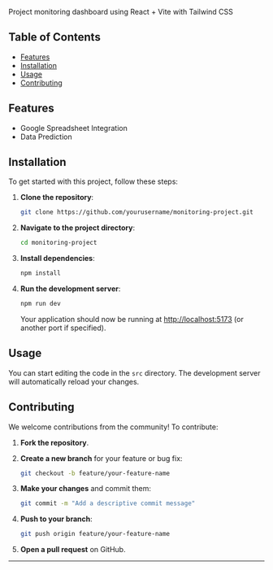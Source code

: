 Project monitoring dashboard using React + Vite with Tailwind CSS

## Table of Contents

- [Features](#features)
- [Installation](#installation)
- [Usage](#usage)
- [Contributing](#contributing)

## Features

- Google Spreadsheet Integration
- Data Prediction

## Installation

To get started with this project, follow these steps:

1. **Clone the repository**:

   ```bash
   git clone https://github.com/yourusername/monitoring-project.git
   ```

2. **Navigate to the project directory**:

   ```bash
   cd monitoring-project
   ```

3. **Install dependencies**:

   ```bash
   npm install
   ```

4. **Run the development server**:

   ```bash
   npm run dev
   ```

   Your application should now be running at [http://localhost:5173](http://localhost:5173) (or another port if specified).

## Usage

You can start editing the code in the `src` directory. The development server will automatically reload your changes.

## Contributing

We welcome contributions from the community! To contribute:

1. **Fork the repository**.
2. **Create a new branch** for your feature or bug fix:

   ```bash
   git checkout -b feature/your-feature-name
   ```

3. **Make your changes** and commit them:

   ```bash
   git commit -m "Add a descriptive commit message"
   ```

4. **Push to your branch**:

   ```bash
   git push origin feature/your-feature-name
   ```

5. **Open a pull request** on GitHub.


---
